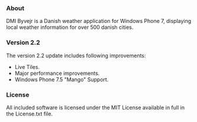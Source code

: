 ### About

DMI Byvejr is a Danish weather application for Windows Phone 7,
displaying local weather information for over 500 danish cities.

### Version 2.2

The version 2.2 update includes following improvements:

* Live Tiles.
* Major performance improvements.
* Windows Phone 7.5 "Mango" Support.

### License

All included software is licensed under the MIT License
available in full in the License.txt file.
